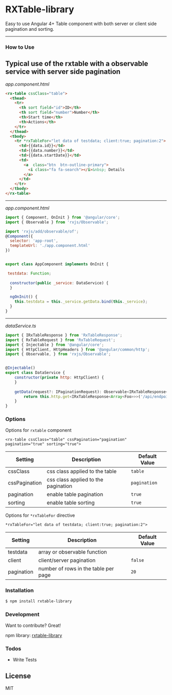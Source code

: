 # RXTable-library
Easy to use Angular 4+ Table component with both server or client side pagination and sorting.

---
### How to Use

Typical use of the rxtable with a observable service with server side pagination
---
_app.component.html_
```html
<rx-table cssClass="table">
  <thead>
    <tr>
      <th sort field="id">ID</th>
      <th sort field="number">Number</th>
      <th>Start time</th>
      <th>Actions</th>
    </tr>
  </thead>
  <tbody>
    <tr *rxTableFor="let data of testdata; client:true; pagination:2">
      <td>{{data.id}}</td>
      <td>{{data.number}}</td>     
      <td>{{data.startDate}}</td> 
      <td>
        <a  class="btn  btn-outline-primary">
          <i class="fa fa-search"></i>&nbsp; Details
        </a>
      </td>
    </tr>
  </tbody>
</rx-table>
```
___
_app.component.html_

```javascript
import { Component, OnInit } from '@angular/core';
import { Observable } from 'rxjs/Observable';

import 'rxjs/add/observable/of';
@Component({
  selector: 'app-root',
  templateUrl: './app.component.html'
})


export class AppComponent implements OnInit {

 testdata: Function;
  
  constructor(public _service: DataService) {
  }

  ngOnInit() {
    this.testdata = this._service.getData.bind(this._service);
  }
}

```
___
_dataService.ts_

```javascript
import { IRxTableResponse } from 'RxTableResponse';
import { RxTableRequest } from 'RxTableRequest';
import { Injectable } from '@angular/core';
import { HttpClient, HttpHeaders } from '@angular/common/http';
import { Observable, } from 'rxjs/Observable';


@Injectable()
export class DataService {
    constructor(private http: HttpClient) {
    }
   
    getData(request?: IPaginationRequest): Observable<IRxTableResponse<Array<Foo>>> {
        return this.http.get<IRxTableResponse<Array<Foo>>>('/api/endpoint', { params: request })
    }
}
```

### Options

Options for `rxtable` component

`<rx-table cssClass="table" cssPagination="pagination" pagination="true" sorting="true">`

| Setting       | Description                              | Default Value  |
| ------------- |------------------------------------------| ---------------|
| cssClass      | css class applied to the table           | `table`        |
| cssPagination | css class applied to the pagination      | `pagination`   |
| pagination    | enable table pagination                  | `true`         |
| sorting       | enable table sorting                     | `true`         |

Options for `*rxTableFor` directive

`*rxTableFor="let data of testdata; client:true; pagination:2">`

| Setting       | Description                              | Default Value  |
| ------------- |------------------------------------------| ---------------|
| testdata      | array or observable function             |                |
| client        | client/server pagination                 | `false`        |
| pagination    | number of rows in the table per page     | `20`           |


### Installation

```sh
$ npm install rxtable-library
```

### Development

Want to contribute? Great!

npm library:
[rxtable-library](https://www.npmjs.com/package/rxtable-library)


### Todos

 - Write  Tests

License
----

MIT